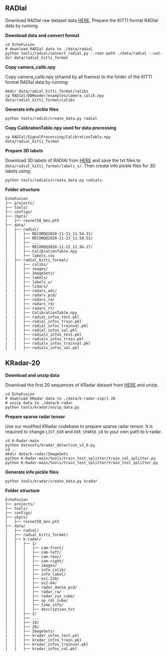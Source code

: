 ## RADIal

Download RADIal raw dataset data [HERE](https://drive.google.com/drive/folders/1JHPLQsjwtO0SOgAgkq8KOqXndKaOGwFM?usp=sharing). Prepare the KITTI format RADIal data by running

**Download data and convert format**

```
cd EchoFusion
# download RADIal data to ./data/radial
python tools/radial/convert_radial.py --root-path ./data/radial --out-dir data/radial_kitti_format
```

**Copy camera_calib.npy**

Copy camera_calib.npy (shared by all frames) to the folder of the KITTI format RADIal data by running:

```
mkdir data/radial_kitti_format/calibs
cp RADIal/DBReader/examples/camera_calib.npy data/radial_kitti_format/calibs
```

**Generate info pickle files**
```
python tools/radial/create_data.py radial
```

**Copy CalibrationTable.npy used for data processing**
```
cp RADIal/SignalProcessing/CalibrationTable.npy data/radial_kitti_format
```

**Prepare 3D labels**

Download 3D labels of RADIAl from [HERE](https://drive.google.com/drive/folders/1R0uRgUtYMKdmps4B1noKTj1atv5zFWi6?usp=sharing)  and save the txt files to `data/radial_kitti_format/labels_x/`. Then create info pickle files for 3D labels using:
```
python tools/radialx/create_data.py radialx
```

**Folder structure**
```
EchoFusion
├── projects/
├── tools/
├── configs/
├── ckpts/
│   ├── resnet50_bev.pth
├── data/
│   ├── radial/
│   │   ├── RECORD@2020-11-21_11.54.31/
│   │   ├── RECORD@2020-11-21_11.58.53/
│   │   ├── ...
│   │   ├── RECORD@2020-11-22_12.56.17/
|   |   ├── CalibrationTable.npy
|   |   ├── labels.csv
│   ├── radial_kitti_format/
│   │   ├── calibs/
│   │   ├── images/
│   │   ├── ImageSets/
│   │   ├── labels/
│   │   ├── labels_x/
|   |   ├── lidars/
|   |   ├── radars_adc/
|   |   ├── radars_pcd/
|   |   ├── radars_ra/
|   |   ├── radars_rd/
|   |   ├── radars_rt/
|   |   ├── CalibrationTable.npy
|   |   ├── radial_infos_test.pkl
|   |   ├── radial_infos_train.pkl
|   |   ├── radial_infos_trainval.pkl
|   |   ├── radial_infos_val.pkl
|   |   ├── radialx_infos_test.pkl
|   |   ├── radialx_infos_train.pkl
|   |   ├── radialx_infos_trainval.pkl
|   |   ├── radialx_infos_val.pkl
```

## KRadar-20
**Download and unzip data**

Download the first 20 sequences of KRadar dataset from [HERE](https://drive.google.com/drive/folders/1IfKu-jKB1InBXmfacjMKQ4qTm8jiHrG_) and unzip.
```
cd EchoFusion
# download KRadar data to ./data/k-radar-zip/1-20
# unzip data to ./data/k-radar
python tools/kradar/unzip_data.py
```
**Prepare sparse radar tensor**

Use our modified KRadar codebase to prepare sparse radar tensor. It is required to change `LIST_DIR` and `DIR_SPARSE_CB` to your own path to k-radar.
```
cd K-Radar-main
python datasets/kradar_detection_v1_0.py
cd ..
mkdir data/k-radar/ImageSets
python K-Radar-main/tools/train_test_splitter/train_val_splitter.py
python K-Radar-main/tools/train_test_splitter/train_test_splitter.py
```
**Generate info pickle files**
```
python tools/kradar/create_data.py kradar
```

**Folder structure**
```
EchoFusion
├── projects/
├── tools/
├── configs/
├── ckpts/
│   ├── resnet50_bev.pth
├── data/
│   ├── radial/
│   ├── radial_kitti_format/
│   ├── k-radar/
│   │   ├── 1/
│   │   │   ├── cam-front/
│   │   │   ├── cam-left/
│   │   │   ├── cam-rear/
│   │   │   ├── cam-right/
│   │   │   ├── images/
│   │   │   ├── info_calib/
│   │   │   ├── info_label/
│   │   │   ├── os1-128/
│   │   │   ├── os2-64/
│   │   │   ├── radar_dense_pcd/
│   │   │   ├── radar_ra/
│   │   │   ├── radar_zyx_cube/
│   │   │   ├── sp_rdr_cube/
│   │   │   ├── time_info/
│   │   │   ├── description.txt
│   │   ├── 2/
│   │   ├── ...
│   │   ├── 19/
│   │   ├── 20/
|   |   ├── ImageSets/
|   |   ├── kradar_infos_test.pkl
|   |   ├── kradar_infos_train.pkl
|   |   ├── kradar_infos_trainval.pkl
|   |   ├── kradar_infos_val.pkl
```

